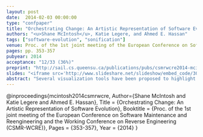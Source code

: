 ```yaml
---
layout: post
date:  2014-02-03 00:00:00
type: "confpaper"
title: "Orchestrating Change: An Artistic Representation of Software Evolution"
authors: "<u>Shane McIntosh</u>, Katie Legere, and Ahmed E. Hassan"
tags: ["software-evolution", "sonification"]
venue: Proc. of the 1st joint meeting of the European Conference on Software Maintenance and Reengineering and the Working Conference on Reverse Engineering (CSMR-WCRE)
pages: pp. 353-357
pubyear: 2014
acceptance: "12/33 (36%)"
preprint: "http://sail.cs.queensu.ca/publications/pubs/csmrwcre2014-mcintosh.pdf"
slides: "<iframe src='http://www.slideshare.net/slideshow/embed_code/30906751' width='427' height='356' frameborder='0' marginwidth='0' marginheight='0' scrolling='no' style='border:1px solid #CCC; border-width:1px 1px 0; margin-bottom:5px; max-width: 100%;' allowfullscreen> </iframe>"
abstract: "Several visualization tools have been proposed to highlight interesting software evolution phenomena. These tools help practitioners to navigate large and complex software systems, and also support researchers in studying software evolution. However, little work has explored the use of sound in the context of software evolution. In this paper, we propose the use of musical interpretation to support exploration of software evolution data. In order to generate music inspired by software evolution, we use parameter-based sonification, i.e., a mapping of dataset characteristics to sound. Our approach yields musical scores that can be played synthetically or by a symphony orchestra. In designing our approach, we address three challenges: (1) the generated music must be aesthetically pleasing, (2) the generated music must accurately reflect the changes that have occurred, and (3) a small group of musicians must be able to impersonate a large development team. We assess the feasibility of our approach using historical data from Eclipse, which yields promising results."
---
```

@inproceedings{mcintosh2014csmrwcre,
	Author={Shane McIntosh and Katie Legere and Ahmed E. Hassan},
	Title = {Orchestrating Change: An Artistic Representation of Software Evolution},
	Booktitle = {Proc. of the 1st joint meeting of the European Conference on Software Maintenance and Reengineering and the Working Conference on Reverse Engineering (CSMR-WCRE)},
	Pages = {353-357},
	Year = {2014}
}
